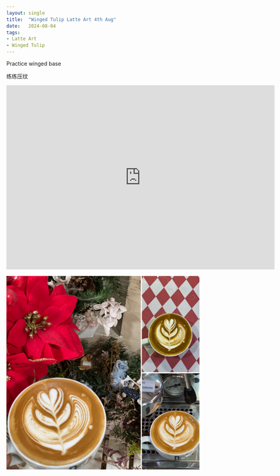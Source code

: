 ```yaml
---
layout: single
title:  "Winged Tulip Latte Art 4th Aug"
date:   2024-08-04
tags:
- Latte Art
- Winged Tulip
---
```



Practice winged base

练练压纹



<div class="embed-container">
  <iframe
      src="https://www.youtube.com/embed/I6zanydJsZc"
      width="700"
      height="480"
      frameborder="0"
      allowfullscreen="true">
  </iframe>
</div>


![](/assets/img/2024/08/04/6AB50932-EB52-4391-B80D-94993B6ECE8B.JPG)

